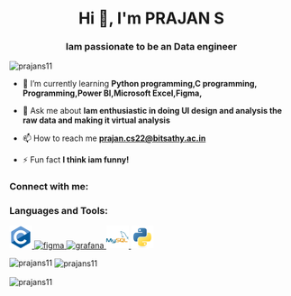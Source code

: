 <h1 align="center">Hi 👋, I'm PRAJAN S</h1>
<h3 align="center">Iam passionate to be an Data engineer</h3>

<p align="left"> <img src="https://komarev.com/ghpvc/?username=prajans11&label=Profile%20views&color=0e75b6&style=flat" alt="prajans11" /> </p>

- 🌱 I’m currently learning **Python programming,C programming, Programming,Power BI,Microsoft Excel,Figma,**

- 💬 Ask me about **Iam enthusiastic in doing UI design and analysis the raw data and making it virtual analysis**

- 📫 How to reach me **prajan.cs22@bitsathy.ac.in**

- ⚡ Fun fact **I think iam funny!**

<h3 align="left">Connect with me:</h3>
<p align="left">
</p>

<h3 align="left">Languages and Tools:</h3>
<p align="left"> <a href="https://www.cprogramming.com/" target="_blank" rel="noreferrer"> <img src="https://raw.githubusercontent.com/devicons/devicon/master/icons/c/c-original.svg" alt="c" width="40" height="40"/> </a> <a href="https://www.figma.com/" target="_blank" rel="noreferrer"> <img src="https://www.vectorlogo.zone/logos/figma/figma-icon.svg" alt="figma" width="40" height="40"/> </a> <a href="https://grafana.com" target="_blank" rel="noreferrer"> <img src="https://www.vectorlogo.zone/logos/grafana/grafana-icon.svg" alt="grafana" width="40" height="40"/> </a> <a href="https://www.mysql.com/" target="_blank" rel="noreferrer"> <img src="https://raw.githubusercontent.com/devicons/devicon/master/icons/mysql/mysql-original-wordmark.svg" alt="mysql" width="40" height="40"/> </a> <a href="https://www.python.org" target="_blank" rel="noreferrer"> <img src="https://raw.githubusercontent.com/devicons/devicon/master/icons/python/python-original.svg" alt="python" width="40" height="40"/> </a> </p>

<p><img align="left" src="https://github-readme-stats.vercel.app/api/top-langs?username=prajans11&show_icons=true&locale=en&layout=compact" alt="prajans11" /></p>

<p>&nbsp;<img align="center" src="https://github-readme-stats.vercel.app/api?username=prajans11&show_icons=true&locale=en" alt="prajans11" /></p>

<p><img align="center" src="https://github-readme-streak-stats.herokuapp.com/?user=prajans11&" alt="prajans11" /></p>
